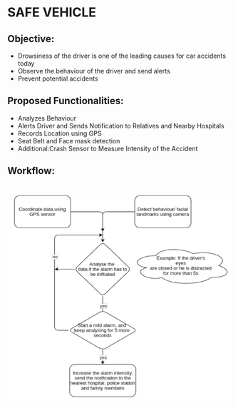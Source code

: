 # SAFE VEHICLE

## Objective:
- Drowsiness of the driver is one of the leading causes for car accidents today
- Observe the behaviour of the driver and send alerts
- Prevent potential accidents

## Proposed Functionalities:

- Analyzes Behaviour
- Alerts Driver and Sends Notification to Relatives and Nearby Hospitals
- Records Location using GPS
- Seat Belt and Face mask detection
- Additional:Crash Sensor to Measure Intensity of the Accident

## Workflow:

# ![Workflow](https://github.com/pranshu27/safe_car_falcon/blob/main/workflow.png)

